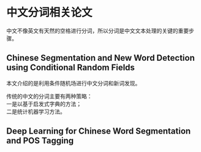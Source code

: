 # 中文分词相关论文
中文不像英文有天然的空格进行分词，所以分词是中文文本处理的关键的重要步骤。

## Chinese Segmentation and New Word Detection using Conditional Random Fields
本文介绍的是利用条件随机场进行中文分词和新词发现。

传统的中文的分词主要有两种策略：\
一是以基于启发式字典的方法；\
二是统计机器学习方法。





## Deep Learning for Chinese Word Segmentation and POS Tagging